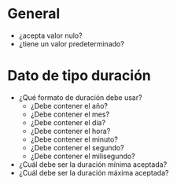 # General

- ¿acepta valor nulo?
- ¿tiene un valor predeterminado?

# Dato de tipo duración

- ¿Qué formato de duración debe usar?
    - ¿Debe contener el año?
    - ¿Debe contener el mes?
    - ¿Debe contener el día?
    - ¿Debe contener el hora?
    - ¿Debe contener el minuto?
    - ¿Debe contener el segundo?
    - ¿Debe contener el milisegundo?
- ¿Cuál debe ser la duración mínima aceptada?
- ¿Cuál debe ser la duración máxima aceptada?